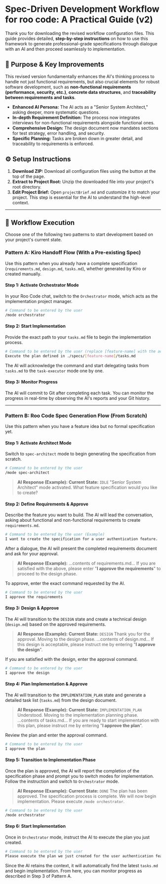 # Spec-Driven Development Workflow for roo code: A Practical Guide (v2)

Thank you for downloading the revised workflow configuration files.
This guide provides detailed, **step-by-step instructions** on how to use this framework to generate professional-grade specifications through dialogue with an AI and then proceed seamlessly to implementation.

## 🎯 Purpose & Key Improvements

This revised version fundamentally enhances the AI's thinking process to handle not just functional requirements, but also crucial elements for robust software development, such as **non-functional requirements (performance, security, etc.)**, **concrete data structures**, and **traceability between requirements and tasks**.

-   **Enhanced AI Persona:** The AI acts as a "Senior System Architect," asking deeper, more systematic questions.
-   **In-depth Requirement Definition:** The process now integrates interviews for non-functional requirements alongside functional ones.
-   **Comprehensive Design:** The design document now mandates sections for test strategy, error handling, and security.
-   **Specific Planning:** Tasks are broken down in greater detail, and traceability to requirements is enforced.

## ⚙️ Setup Instructions

1.  **Download ZIP:** Download all configuration files using the button at the top of the page.
2.  **Extract to Project Root:** Unzip the downloaded file into your project's root directory.
3.  **Edit Project Brief:** Open `projectBrief.md` and customize it to match your project. This step is essential for the AI to understand the high-level context.

---

## 🚀 Workflow Execution

Choose one of the following two patterns to start development based on your project's current state.

### Pattern A: Kiro Handoff Flow (With a Pre-existing Spec)

Use this pattern when you already have a complete specification (`requirements.md`, `design.md`, `tasks.md`), whether generated by Kiro or created manually.

#### Step 1: Activate Orchestrator Mode

In your Roo Code chat, switch to the `Orchestrator` mode, which acts as the implementation project manager.

```bash
# Command to be entered by the user
/mode orchestrator
```

#### Step 2: Start Implementation

Provide the exact path to your `tasks.md` file to begin the implementation process.

```bash
# Command to be entered by the user (replace [feature-name] with the actual folder name)
Execute the plan defined in ./specs/[feature-name]/tasks.md
```
The AI will acknowledge the command and start delegating tasks from `tasks.md` to the `task-executor` mode one by one.

#### Step 3: Monitor Progress

The AI will commit to Git after completing each task. You can monitor the progress in real-time by observing the AI's reports and your Git history.

---

### Pattern B: Roo Code Spec Generation Flow (From Scratch)

Use this pattern when you have a feature idea but no formal specification yet.

#### Step 1: Activate Architect Mode

Switch to `spec-architect` mode to begin generating the specification from scratch.

```bash
# Command to be entered by the user
/mode spec-architect
```
> **AI Response (Example):**
> **Current State:** `IDLE`
> "Senior System Architect" mode activated. What feature specification would you like to create?

#### Step 2: Define Requirements & Approve

Describe the feature you want to build. The AI will lead the conversation, asking about functional and non-functional requirements to create `requirements.md`.

```bash
# Command to be entered by the user (Example)
I want to create the specification for a user authentication feature.
```
After a dialogue, the AI will present the completed requirements document and ask for your approval.

> **AI Response (Example):**
> ...contents of requirements.md...
> If you are satisfied with the above, please enter "**I approve the requirements**" to proceed to the design phase.

To approve, enter the exact command requested by the AI.

```bash
# Command to be entered by the user
I approve the requirements
```

#### Step 3: Design & Approve

The AI will transition to the `DESIGN` state and create a technical design (`design.md`) based on the approved requirements.

> **AI Response (Example):**
> **Current State:** `DESIGN`
> Thank you for the approval. Moving to the design phase.
> ...contents of design.md...
> If this design is acceptable, please instruct me by entering "**I approve the design**".

If you are satisfied with the design, enter the approval command.

```bash
# Command to be entered by the user
I approve the design
```

#### Step 4: Plan Implementation & Approve

The AI will transition to the `IMPLEMENTATION_PLAN` state and generate a detailed task list (`tasks.md`) from the design document.

> **AI Response (Example):**
> **Current State:** `IMPLEMENTATION_PLAN`
> Understood. Moving to the implementation planning phase.
> ...contents of tasks.md...
> If you are ready to start implementation with this plan, please instruct me by entering "**I approve the plan**".

Review the plan and enter the approval command.

```bash
# Command to be entered by the user
I approve the plan
```

#### Step 5: Transition to Implementation Phase

Once the plan is approved, the AI will report the completion of the specification phase and prompt you to switch modes for implementation. Follow the instruction and switch to `Orchestrator` mode.

> **AI Response (Example):**
> **Current State:** `DONE`
> The plan has been approved. The specification process is complete.
> We will now begin implementation. Please execute `/mode orchestrator`.

```bash
# Command to be entered by the user
/mode orchestrator
```

#### Step 6: Start Implementation

Once in `Orchestrator` mode, instruct the AI to execute the plan you just created.

```bash
# Command to be entered by the user
Please execute the plan we just created for the user authentication feature.
```
Since the AI retains the context, it will automatically find the latest `tasks.md` and begin implementation. From here, you can monitor progress as described in Step 3 of Pattern A.
